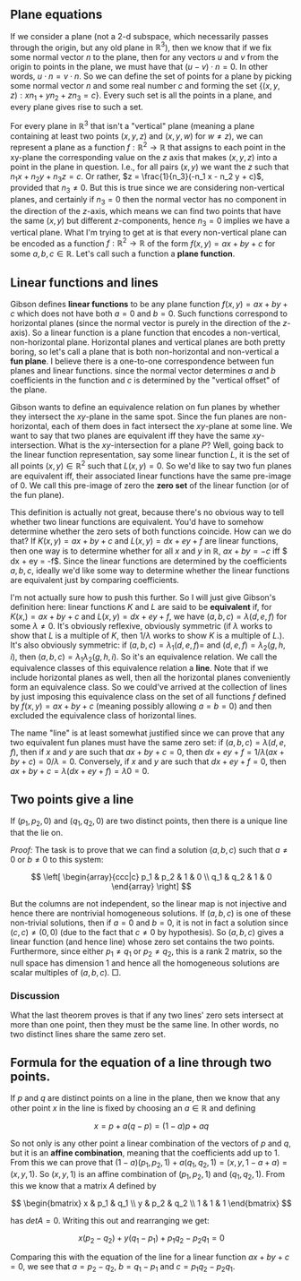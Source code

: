 ## Plane equations
If we consider a plane (not a 2-d subspace, which necessarily passes through the origin, but any old plane in $\mathbb{R}^3$), then we know that if we fix some normal vector $n$ to the plane, then for any vectors $u$ and $v$ from the origin to points in the plane, we must have that $(u - v) \cdot n = 0$. In other words, $u \cdot n = v \cdot n$. So we can define the set of points for a plane by picking some normal vector $n$ and some real number $c$ and forming the set $\{ (x, y, z) : x n_1 + y n_2 + z n_3 = c \}$. Every such set is all the points in a plane, and every plane gives rise to such a set.

For every plane in $\mathbb{R}^3$ that isn't a "vertical" plane (meaning a plane containing at least two points $(x,y,z)$ and $(x,y,w)$ for $w \neq z$), we can represent a plane as a function $f: \mathbb{R}^2 \to \mathbb{R}$ that assigns to each point in the xy-plane the corresponding value on the $z$ axis that makes $(x, y, z)$ into a point in the plane in question. I.e., for all pairs $(x, y)$ we want the $z$ such that $n_1 x + n_2 y + n_3 z = c$. Or rather, $z = \frac{1}{n_3}(-n_1 x - n_2 y + c)$, provided that $n_3 \neq 0$. But this is true since we are considering non-vertical planes, and certainly if $n_3 = 0$ then the normal vector has no component in the direction of the $z$-axis, which means we can find two points that have the same $(x,y)$ but different $z$-components, hence $n_3 = 0$ implies we have a vertical plane. What I'm trying to get at is that every non-vertical plane can be encoded as a function $f: \mathbb{R}^2 \to \mathbb{R}$ of the form $f(x, y) = ax + by + c$ for some $a, b, c \in \mathbb{R}$. Let's call such a function a **plane function**.


## Linear functions and lines
Gibson defines **linear functions** to be any plane function $f(x,y) = ax + by + c$ which does not have both $a = 0$ and $b = 0$. Such functions correspond to horizontal planes (since the normal vector is purely in the direction of the $z$-axis). So a linear function is a plane function that encodes a non-vertical, non-horizontal plane. Horizontal planes and vertical planes are both pretty boring, so let's call a plane that is both non-horizontal and non-vertical a **fun plane**. I believe there is a one-to-one correspondence between fun planes and linear functions. since the normal vector determines $a$ and $b$ coefficients in the function and $c$ is determined by the "vertical offset" of the plane.

Gibson wants to define an equivalence relation on fun planes by whether they intersect the $xy$-plane in the same spot. Since the fun planes are non-horizontal, each of them does in fact intersect the $xy$-plane at some line. We want to say that two planes are equivalent iff they have the same $xy$-intersection. What is the $xy$-intersection for a plane $P$? Well, going back to the linear function representation, say some linear function $L$, it is the set of all points $(x, y) \in \mathbb{R}^2$ such that $L(x,y) = 0$. So we'd like to say two fun planes are equivalent iff, their associated linear functions have the same pre-image of $0$. We call this pre-image of zero the **zero set** of the linear function (or of the fun plane).

This definition is actually not great, because there's no obvious way to tell whether two linear functions are equivalent. You'd have to somehow determine whether the zero sets of both functions coincide. How can we do that? If $K(x,y) = ax + by + c$ and $L(x, y) = dx + ey + f$ are linear functions, then one way is to determine whether for all $x$ and $y$ in $\mathbb{R}$, $ax + by = -c$ iff $ dx + ey = -f$. Since the linear functions are determined by the coefficients $a, b, c$, ideally we'd like some way to determine whether the linear functions are equivalent just by comparing coefficients.

I'm not actually sure how to push this further. So I will just give Gibson's definition here: linear functions $K$ and $L$ are said to be **equivalent** if, for $K(x,) = ax + by + c$ and $L(x,y) = dx + ey + f$, we have $(a,b,c) = \lambda (d,e,f)$ for some $\lambda \neq 0$. It's obviously reflexive, obviously symmetric (if $\lambda$ works to show that $L$ is a multiple of $K$, then $1 / \lambda$ works to show $K$ is a multiple of $L$.). It's also obviously symmetric: if $(a,b,c) = \lambda_1 (d,e,f) =$ and $(d, e, f) = \lambda_2 (g, h, i)$, then $(a, b, c) = \lambda_1 \lambda_2 (g, h, i)$. So it's an equivalence relation. We call the equivalence classes of this equivalence relation a **line**. Note that if we include horizontal planes as well, then all the horizontal planes conveniently form an equivalence class. So we could've arrived at the collection of lines by just imposing this equivalence class on the set of all functions $f$ defined by $f(x,y) = ax + by + c$ (meaning possibly allowing $a = b = 0$) and then excluded the equivalence class of horizontal lines.

The name "line" is at least somewhat justified since we can prove that any two equivalent fun planes must have the same zero set: if $(a,b,c) = \lambda (d,e,f)$, then if $x$ and $y$ are such that $ax + by + c = 0$, then $dx + ey + f = 1 / \lambda (ax + by + c) = 0 / \lambda = 0$. Conversely, if $x$ and $y$ are such that $dx + ey + f = 0$, then $ax + by + c = \lambda (dx + ey + f) = \lambda 0 = 0$.

## Two points give a line
If $(p_1, p_2, 0)$ and $(q_1, q_2, 0)$ are two distinct points, then there is a unique line that the lie on.

*Proof:* The task is to prove that we can find a solution $(a, b, c)$ such that $a \neq 0$ or $b \neq 0$ to this system:

$$
\left[
\begin{array}{ccc|c} p_1 & p_2 & 1 & 0 \\
q_1 & q_2 & 1 & 0 \end{array}
\right]
$$

But the columns are not independent, so the linear map is not injective and hence there are nontrivial homogeneous solutions. If $(a, b, c)$ is one of these non-trivial solutions, then if $a = 0$ and $b = 0$, it is not in fact a solution since $(c, c) \neq (0, 0)$ (due to the fact that $c \neq 0$ by hypothesis). So $(a, b, c)$ gives a linear function (and hence line) whose zero set contains the two points. Furthermore, since either $p_1 \neq q_1$ or $p_2 \neq q_2$, this is a rank 2 matrix, so the null space has dimension $1$ and hence all the homogeneous solutions are scalar multiples of $(a, b, c)$. $\Box$.

### Discussion
What the last theorem proves is that if any two lines' zero sets intersect at more than one point, then they must be the same line. In other words, no two distinct lines share the same zero set.

## Formula for the equation of a line through two points.
If $p$ and $q$ are distinct points on a line in the plane, then we know that any other point $x$ in the line is fixed by choosing an $a \in \mathbb{R}$ and defining

$$x = p + a(q - p) = (1 - a)p + aq$$

So not only is any other point a linear combination of the vectors of $p$ and $q$, but it is an **affine combination**, meaning that the coefficients add up to $1$. From this we can prove that $(1 - a)(p_1, p_2, 1) + a(q_1, q_2, 1) = (x, y, 1 - a + a) = (x, y, 1)$. So $(x, y, 1)$ is an affine combination of $(p_1, p_2, 1)$ and $(q_1, q_2, 1)$. From this we know that a matrix $A$ defined by

$$
\begin{bmatrix}
x & p_1 & q_1 \\
y & p_2 & q_2 \\
1 & 1 & 1 \end{bmatrix}
$$

has $det A = 0$. Writing this out and rearranging we get:

$$x(p_2 - q_2) + y(q_1 - p_1) + p_1 q_2 - p_2 q_1 = 0$$

Comparing this with the equation of the line for a linear function $ax + by + c = 0$, we see that $a = p_2 - q_2$, $b = q_1 - p_1$ and $c = p_1 q_2 - p_2 q_1$.
